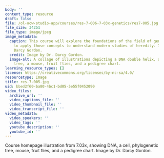 ```yaml
---
body: ''
content_type: resource
draft: false
file: /ol-ocw-studio-app/courses/res-7-006-7-03x-genetics/res7-005.jpg
file_size: 34251
file_type: image/jpeg
image_metadata:
  caption: This course will explore the foundations of the field of genetics and how
    to apply those concepts to understand modern studies of heredity. Image by Dr.
    Darcy Gordon.
  credit: Image by Dr. Darcy Gordon.
  image-alt: A collage of illustrations depicting a DNA double helix, a cell, a phylogenetic
    tree, a mouse, fruit flies, and a pedigree chart.
learning_resource_types: []
license: https://creativecommons.org/licenses/by-nc-sa/4.0/
resourcetype: Image
title: res.7-005.jpg
uid: bbed2f60-ba80-4bc1-bd05-5e55f0452090
video_files:
  archive_url: ''
  video_captions_file: ''
  video_thumbnail_file: ''
  video_transcript_file: ''
video_metadata:
  video_speakers: ''
  video_tags: ''
  youtube_description: ''
  youtube_id: ''
---
```

Course homepage illustration from 7.03x, showing DNA, a cell, phylogenetic tree, mouse, fruit flies, and a pedigree chart. Image by Dr. Darcy Gordon.